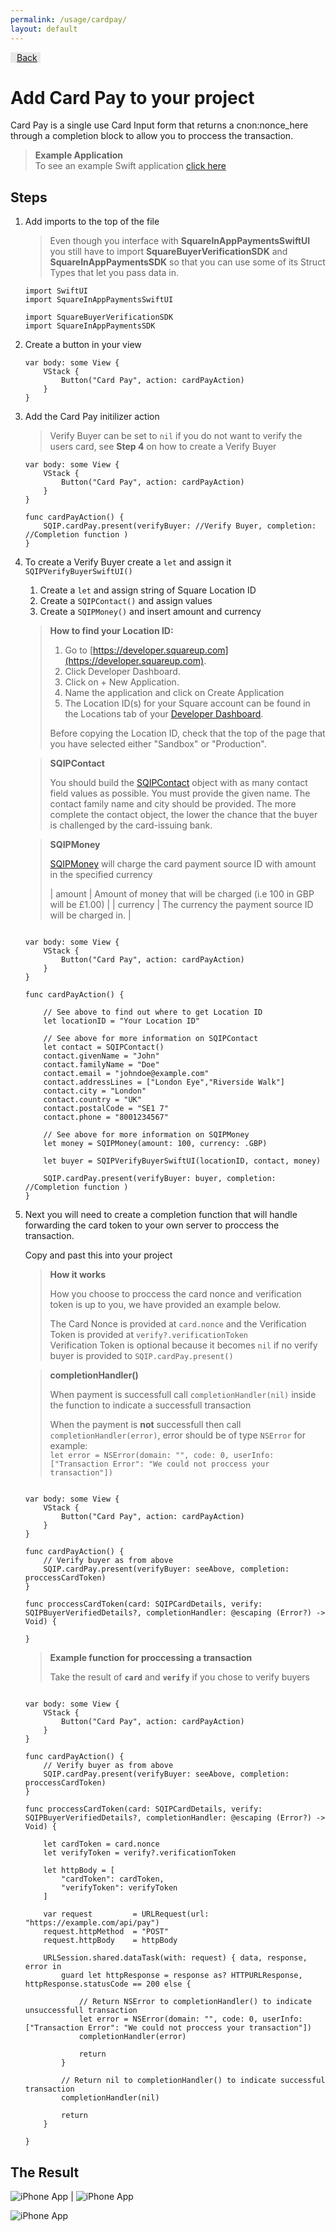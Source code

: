```yaml
---
permalink: /usage/cardpay/
layout: default
---
```


<nav class="navbar navbar-expand-lg navbar-light">
  <div class="collapse navbar-collapse">
    <div class="navbar-nav">
        <a class="nav-item nav-link btn" style="background-color: rgb(0 0 0 / 8%); border-color: rgb(0 0 0 / 20%);" href="../../">
            <span style="margin-right: 5px; margin-left: 5px;"><i class="fas fa-arrow-left" style="margin-right: 5px;"></i> Back</span>
        </a>
    </div>
  </div>
</nav>

# Add Card Pay to your project
Card Pay is a single use Card Input form that returns a cnon:nonce_here through a completion block to allow you to proccess the transaction.

> <strong>Example Application</strong><br>
> To see an example Swift application [click here](../../example/cardpay/)

## Steps

1. Add imports to the top of the file

    > Even though you interface with <strong>SquareInAppPaymentsSwiftUI</strong> you still have to import <strong>SquareBuyerVerificationSDK</strong> and <strong>SquareInAppPaymentsSDK</strong> so that you can use some of its Struct Types that let you pass data in.

    ````
    import SwiftUI
    import SquareInAppPaymentsSwiftUI
    
    import SquareBuyerVerificationSDK
    import SquareInAppPaymentsSDK
    ````


2. Create a button in your view

    ````
    var body: some View {
        VStack {
            Button("Card Pay", action: cardPayAction)
        }
    }
    ````

3. Add the Card Pay initilizer action

    > Verify Buyer can be set to ````nil```` if you do not want to verify the users card, see <strong>Step 4</strong> on how to create a Verify Buyer

    ````
    var body: some View {
        VStack {
            Button("Card Pay", action: cardPayAction)
        }
    }

    func cardPayAction() {
        SQIP.cardPay.present(verifyBuyer: //Verify Buyer, completion: //Completion function )
    }
    ````

4. To create a Verify Buyer create a ````let```` and assign it ````SQIPVerifyBuyerSwiftUI()````

    1. Create a ````let```` and assign string of Square Location ID
    2. Create a ````SQIPContact()```` and assign values
    3. Create a ````SQIPMoney()```` and insert amount and currency

    > <strong>How to find your Location ID:</strong>
    >
    > 1. Go to [https://developer.squareup.com](https://developer.squareup.com).
    > 2. Click Developer Dashboard.
    >   1. Click on + New Application.
    >   2. Name the application and click on Create Application
    > 3. The Location ID(s) for your Square account can be found in the Locations tab of your [Developer Dashboard](https://developer.squareup.com).
    >
    > Before copying the Location ID, check that the top of the page that you have selected either "Sandbox" or "Production".

    > <strong>SQIPContact</strong>
    >
    > You should build the [SQIPContact](https://developer.squareup.com/docs/api/in-app-payment/ios/Classes/SQIPContact.html) object with as many contact field values as possible. 
    > You must provide the given name. 
    > The contact family name and city should be provided. 
    > The more complete the contact object, the lower the chance that the buyer is challenged by the card-issuing bank.

    > <strong> SQIPMoney</strong>
    >
    > [SQIPMoney](https://developer.squareup.com/docs/api/in-app-payment/ios/Classes/SQIPMoney.html) will charge the card payment source ID with amount in the specified currency
    >
    > | amount | Amount of money that will be charged (i.e 100 in GBP will be £1.00) |
    > | currency | The currency the payment source ID will be charged in. |

    ````

    var body: some View {
        VStack {
            Button("Card Pay", action: cardPayAction)
        }
    }

    func cardPayAction() {

        // See above to find out where to get Location ID
        let locationID = "Your Location ID"

        // See above for more information on SQIPContact
        let contact = SQIPContact()
        contact.givenName = "John"
        contact.familyName = "Doe"
        contact.email = "johndoe@example.com"
        contact.addressLines = ["London Eye","Riverside Walk"]
        contact.city = "London"
        contact.country = "UK"
        contact.postalCode = "SE1 7"
        contact.phone = "8001234567"

        // See above for more information on SQIPMoney
        let money = SQIPMoney(amount: 100, currency: .GBP)

        let buyer = SQIPVerifyBuyerSwiftUI(locationID, contact, money)

        SQIP.cardPay.present(verifyBuyer: buyer, completion: //Completion function )
    }

    ````

5. Next you will need to create a completion function that will handle forwarding the card token to your own server to proccess the transaction.

    Copy and past this into your project

    > <strong>How it works</strong>
    >
    > How you choose to proccess the card nonce and verification token is up to you, we have provided an example below.
    >
    > The Card Nonce is provided at ````card.nonce```` and the Verification Token is provided at ````verify?.verificationToken````<br>
    > Verification Token is optional because it becomes ````nil```` if no verify buyer is provided to ````SQIP.cardPay.present()````
    
    > <strong>completionHandler()</strong>
    >
    > When payment is successfull call ````completionHandler(nil)```` inside the function to indicate a successfull transaction
    >
    > When the payment is <strong>not</strong> successfull then call ````completionHandler(error)````, error should be of type ````NSError```` for example:<br>
    > ````let error = NSError(domain: "", code: 0, userInfo: ["Transaction Error": "We could not proccess your transaction"])````
    
    ````

    var body: some View {
        VStack {
            Button("Card Pay", action: cardPayAction)
        }
    }

    func cardPayAction() {
        // Verify buyer as from above
        SQIP.cardPay.present(verifyBuyer: seeAbove, completion: proccessCardToken)
    }

    func proccessCardToken(card: SQIPCardDetails, verify: SQIPBuyerVerifiedDetails?, completionHandler: @escaping (Error?) -> Void) {
		
	}

    ````

    > <strong>Example function for proccessing a transaction</strong>
    >
    > Take the result of <strong>````card````</strong> and <strong>````verify````</strong> if you chose to verify buyers

    ````

    var body: some View {
        VStack {
            Button("Card Pay", action: cardPayAction)
        }
    }

    func cardPayAction() {
        // Verify buyer as from above
        SQIP.cardPay.present(verifyBuyer: seeAbove, completion: proccessCardToken)
    }

    func proccessCardToken(card: SQIPCardDetails, verify: SQIPBuyerVerifiedDetails?, completionHandler: @escaping (Error?) -> Void) {
                
        let cardToken = card.nonce
        let verifyToken = verify?.verificationToken
        
        let httpBody = [
            "cardToken": cardToken,
            "verifyToken": verifyToken
        ]
        
        var request         = URLRequest(url: "https://example.com/api/pay")
        request.httpMethod  = "POST"
        request.httpBody    = httpBody
        
        URLSession.shared.dataTask(with: request) { data, response, error in
            guard let httpResponse = response as? HTTPURLResponse, httpResponse.statusCode == 200 else {
        
                // Return NSError to completionHandler() to indicate unsuccessfull transaction
                let error = NSError(domain: "", code: 0, userInfo: ["Transaction Error": "We could not proccess your transaction"])
                completionHandler(error)
        
                return
            }
        
            // Return nil to completionHandler() to indicate successful transaction
            completionHandler(nil)
        
            return
        }
        
	}
    ````

## The Result

![iPhone App](../../images/CardPayMain.gif) | ![iPhone App](../../images/CardPayMainError.gif)

![iPhone App](../../images/CardPayLog.png)